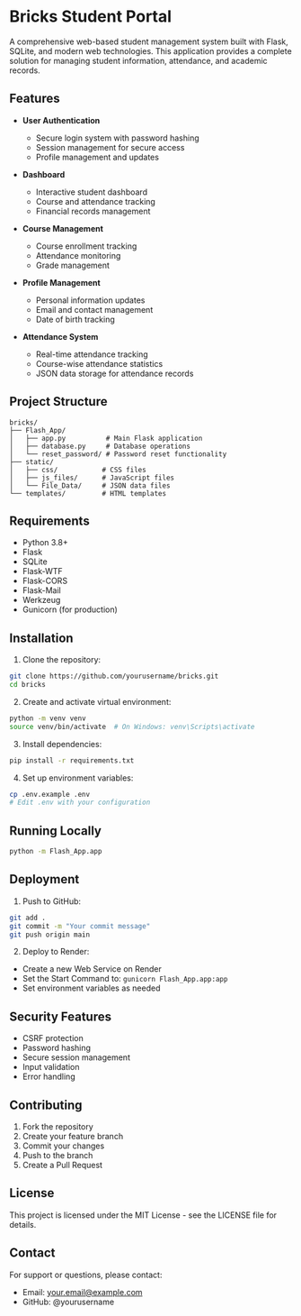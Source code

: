 # Bricks Student Portal

A comprehensive web-based student management system built with Flask, SQLite, and modern web technologies. This application provides a complete solution for managing student information, attendance, and academic records.

## Features

- **User Authentication**
  - Secure login system with password hashing
  - Session management for secure access
  - Profile management and updates

- **Dashboard**
  - Interactive student dashboard
  - Course and attendance tracking
  - Financial records management

- **Course Management**
  - Course enrollment tracking
  - Attendance monitoring
  - Grade management

- **Profile Management**
  - Personal information updates
  - Email and contact management
  - Date of birth tracking

- **Attendance System**
  - Real-time attendance tracking
  - Course-wise attendance statistics
  - JSON data storage for attendance records

## Project Structure

```
bricks/
├── Flash_App/
│   ├── app.py          # Main Flask application
│   ├── database.py     # Database operations
│   └── reset_password/ # Password reset functionality
├── static/
│   ├── css/           # CSS files
│   ├── js_files/      # JavaScript files
│   └── File_Data/     # JSON data files
└── templates/         # HTML templates
```

## Requirements

- Python 3.8+
- Flask
- SQLite
- Flask-WTF
- Flask-CORS
- Flask-Mail
- Werkzeug
- Gunicorn (for production)

## Installation

1. Clone the repository:
```bash
git clone https://github.com/yourusername/bricks.git
cd bricks
```

2. Create and activate virtual environment:
```bash
python -m venv venv
source venv/bin/activate  # On Windows: venv\Scripts\activate
```

3. Install dependencies:
```bash
pip install -r requirements.txt
```

4. Set up environment variables:
```bash
cp .env.example .env
# Edit .env with your configuration
```

## Running Locally

```bash
python -m Flash_App.app
```

## Deployment

1. Push to GitHub:
```bash
git add .
git commit -m "Your commit message"
git push origin main
```

2. Deploy to Render:
- Create a new Web Service on Render
- Set the Start Command to: `gunicorn Flash_App.app:app`
- Set environment variables as needed

## Security Features

- CSRF protection
- Password hashing
- Secure session management
- Input validation
- Error handling

## Contributing

1. Fork the repository
2. Create your feature branch
3. Commit your changes
4. Push to the branch
5. Create a Pull Request

## License

This project is licensed under the MIT License - see the LICENSE file for details.

## Contact

For support or questions, please contact:
- Email: your.email@example.com
- GitHub: @yourusername